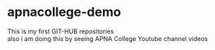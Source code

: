 # apnacollege-demo
This is my first GIT-HUB repositories
<br>
also i am doing this by seeing APNA College Youtube channel videos
